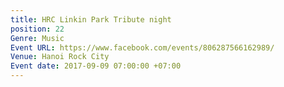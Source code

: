 ```yaml
---
title: HRC Linkin Park Tribute night
position: 22
Genre: Music
Event URL: https://www.facebook.com/events/806287566162989/
Venue: Hanoi Rock City
Event date: 2017-09-09 07:00:00 +07:00
---
```



